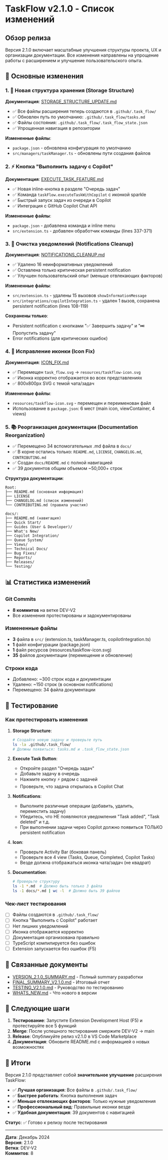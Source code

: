 # TaskFlow v2.1.0 - Список изменений

## Обзор релиза

Версия 2.1.0 включает масштабные улучшения структуры проекта, UX и организации документации. Все изменения направлены на упрощение работы с расширением и улучшение пользовательского опыта.

## 🎯 Основные изменения

### 1. 📁 Новая структура хранения (Storage Structure)

**Документация**: [STORAGE_STRUCTURE_UPDATE.md](./STORAGE_STRUCTURE_UPDATE.md)

- ✅ Все файлы расширения теперь создаются в `.github/.task_flow/`
- ✅ Обновлен путь по умолчанию: `.github/.task_flow/tasks.md`
- ✅ Файлы состояния: `.github/.task_flow/.task_flow_state.json`
- ✅ Упрощенная навигация в репозитории

**Измененные файлы**:

- `package.json` - обновлена конфигурация по умолчанию
- `src/managers/taskManager.ts` - обновлены пути создания файлов

### 2. ⚡ Кнопка "Выполнить задачу с Copilot"

**Документация**: [EXECUTE_TASK_FEATURE.md](./EXECUTE_TASK_FEATURE.md)

- ✅ Новая inline-кнопка в разделе "Очередь задач"
- ✅ Команда `taskFlow.executeTaskWithCopilot` с иконкой sparkle
- ✅ Быстрый запуск задач из очереди в Copilot
- ✅ Интеграция с GitHub Copilot Chat API

**Измененные файлы**:

- `package.json` - добавлена команда и inline menu
- `src/extension.ts` - добавлен обработчик команды (lines 337-371)

### 3. 🔕 Очистка уведомлений (Notifications Cleanup)

**Документация**: [NOTIFICATIONS_CLEANUP.md](./NOTIFICATIONS_CLEANUP.md)

- ✅ Удалено 16 неинформативных уведомлений
- ✅ Оставлена только критическая persistent notification
- ✅ Улучшен пользовательский опыт (меньше отвлекающих факторов)

**Измененные файлы**:

- `src/extension.ts` - удалены 15 вызовов `showInformationMessage`
- `src/integrations/copilotIntegration.ts` - удален 1 вызов, сохранена persistent notification (lines 108-119)

**Сохранены только**:

- Persistent notification с кнопками "✅ Завершить задачу" и "⏭️ Пропустить задачу"
- Error notifications (для критических ошибок)

### 4. 🎨 Исправление иконки (Icon Fix)

**Документация**: [ICON_FIX.md](./ICON_FIX.md)

- ✅ Перемещен `task_flow.svg` → `resources/taskflow-icon.svg`
- ✅ Иконка корректно отображается во всех представлениях
- ✅ 800x800px SVG с темой чата/задач

**Измененные файлы**:

- `resources/taskflow-icon.svg` - перемещен и переименован файл
- Использование в `package.json`: 6 мест (main icon, viewContainer, 4 views)

### 5. 📚 Реорганизация документации (Documentation Reorganization)

- ✅ Перемещено 34 вспомогательных .md файла в `docs/`
- ✅ В корне остались только: `README.md`, `LICENSE`, `CHANGELOG.md`, `CONTRIBUTING.md`
- ✅ Создан `docs/README.md` с полной навигацией
- ✅ 39 документов общим объемом ~50,000+ строк

**Структура документации**:

```
Root:
├── README.md (основная информация)
├── LICENSE
├── CHANGELOG.md (список изменений)
└── CONTRIBUTING.md (правила участия)

docs/:
├── README.md (навигация)
├── Quick Start/
├── Guides (User & Developer)/
├── What's New/
├── Copilot Integration/
├── Queue System/
├── Views/
├── Technical Docs/
├── Bug Fixes/
├── Reports/
├── Releases/
└── Testing/
```

## 📊 Статистика изменений

### Git Commits

- **8 коммитов** на ветке DEV-V2
- Все изменения протестированы и задокументированы

### Измененные файлы

- **3** файла в `src/` (extension.ts, taskManager.ts, copilotIntegration.ts)
- **1** файл конфигурации (package.json)
- **1** файл ресурсов (resources/taskflow-icon.svg)
- **35** файлов документации (перемещение и обновление)

### Строки кода

- Добавлено: ~300 строк кода и документации
- Удалено: ~150 строк (в основном notifications)
- Перемещено: 34 файла документации

## 🧪 Тестирование

### Как протестировать изменения

1. **Storage Structure**:

   ```bash
   # Создайте новую задачу и проверьте путь
   ls -la .github/.task_flow/
   # Должны появиться: tasks.md и .task_flow_state.json
   ```

2. **Execute Task Button**:

   - Откройте раздел "Очередь задач"
   - Добавьте задачу в очередь
   - Нажмите кнопку ⚡ рядом с задачей
   - Проверьте, что задача открылась в Copilot Chat

3. **Notifications**:

   - Выполните различные операции (добавить, удалить, переместить задачу)
   - Убедитесь, что НЕ появляются уведомления "Task added", "Task deleted" и т.д.
   - При выполнении задачи через Copilot должно появиться ТОЛЬКО persistent notification

4. **Icon**:

   - Проверьте Activity Bar (боковая панель)
   - Проверьте все 4 view (Tasks, Queue, Completed, Copilot Tasks)
   - Везде должна отображаться иконка чата/задач (не квадрат)

5. **Documentation**:
   ```bash
   # Проверьте структуру
   ls -1 *.md  # Должно быть только 3 файла
   ls -1 docs/*.md | wc -l  # Должно быть 39 файлов
   ```

### Чек-лист тестирования

- [ ] Файлы создаются в `.github/.task_flow/`
- [ ] Кнопка "Выполнить с Copilot" работает
- [ ] Нет лишних уведомлений
- [ ] Иконка отображается корректно
- [ ] Документация организована правильно
- [ ] TypeScript компилируется без ошибок
- [ ] Extension запускается без ошибок (F5)

## 🔗 Связанные документы

- [VERSION_2.1.0_SUMMARY.md](./VERSION_2.1.0_SUMMARY.md) - Полный summary разработки
- [FINAL_SUMMARY_V2.1.0.md](./FINAL_SUMMARY_V2.1.0.md) - Итоговый отчет
- [TESTING_V2.1.0.md](./TESTING_V2.1.0.md) - Руководство по тестированию
- [WHATS_NEW.md](./WHATS_NEW.md) - Что нового в версии

## 📝 Следующие шаги

1. **Тестирование**: Запустите Extension Development Host (F5) и протестируйте все 5 функций
2. **Merge**: После успешного тестирования смержите DEV-V2 → main
3. **Release**: Опубликуйте релиз v2.1.0 в VS Code Marketplace
4. **Документация**: Обновите README.md с информацией о новых возможностях

## 🎉 Итоги

Версия 2.1.0 представляет собой **значительное улучшение** расширения TaskFlow:

- ✅ **Лучшая организация**: Все файлы в `.github/.task_flow/`
- ✅ **Быстрее работать**: Кнопка выполнения задач
- ✅ **Меньше отвлекающих факторов**: Только нужные уведомления
- ✅ **Профессиональный вид**: Правильные иконки везде
- ✅ **Удобная документация**: 39 документов с навигацией

**Статус**: ✅ Готово к релизу после тестирования

---

**Дата**: Декабрь 2024  
**Версия**: 2.1.0  
**Ветка**: DEV-V2  
**Коммитов**: 8
